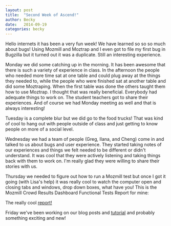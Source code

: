 ```yaml
---
layout: post
title:  "Second Week of Ascend!"
author: Becky
date:   2014-09-19
categories: becky
---
```



Hello internets it has been a very fun week! We have learned so so so much about bugs! Using Mozmill and Moztrap and I even got to file my first bug in Bugzilla but it turned out it was a duplicate.  Still an interesting experience.

Monday we did some catching up in the morning. It has been awesome that there is such a variety of experience in class. In the afternoon the people who needed more time sat at one table and could plug away at the things they needed to, while the people who were finished sat at another table and did some Moztraping. When the first table was done the others taught them how to use Moztrap. I thought that was really beneficial. Everybody had adequate things to work on. The student teachers  got to share their experiences. And of course we had Monday meeting as well and that is always interesting!

Tuesday is a complete blur but we did go to the food trucks! That was kind of cool to hang out with people outside of class and just getting to know people on more of a social level.

Wednesday we had a team of people (Greg, Ilana, and Cheng) come in and talked to us about bugs and user experience. They started taking notes of our experiences and things we felt needed to be different or didn't understand. It was cool that they were actively listening and taking things back with them to work on. I'm really glad they were willing to share their stories with us.

Thursday we needed to figure out how to run a Mozmill test but once I got it going (with Lisa's help) it was really cool to watch the computer open and closing tabs and windows, drop down boxes, what have you! This is the Mozmill Crowd Results Dashboard Functional Tests Report for mine:

The really cool [report!](http://mozmill-crowd.blargon7.com/#/functional/report/2f982f72826307fed840a3b11c3bd408)

Friday we've been working on our blog posts and [tutorial](participants/portland/becky/2014/09/19/How_to_do_a_Thing/) and probably something exciting and new!


